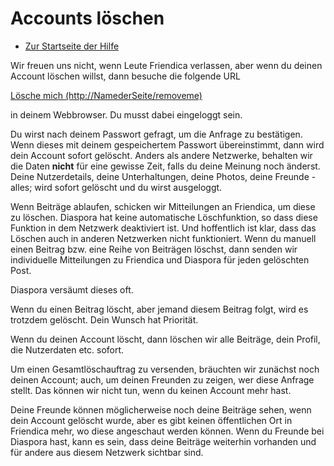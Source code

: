 Accounts löschen
==============

* [Zur Startseite der Hilfe](help)

Wir freuen uns nicht, wenn Leute Friendica verlassen, aber wenn du deinen Account löschen willst, dann besuche die folgende URL

[Lösche mich (http://NamederSeite/removeme)](../removeme)

in deinem Webbrowser. Du musst dabei eingeloggt sein. 

Du wirst nach deinem Passwort gefragt, um die Anfrage zu bestätigen. 
Wenn dieses mit deinem gespeichertem Passwort übereinstimmt, dann wird dein Account sofort gelöscht. 
Anders als andere Netzwerke, behalten wir die Daten **nicht** für eine gewisse Zeit, falls du deine Meinung noch änderst. 
Deine Nutzerdetails, deine Unterhaltungen, deine Photos, deine Freunde - alles; wird sofort gelöscht und du wirst ausgeloggt.

Wenn Beiträge ablaufen, schicken wir Mitteilungen an Friendica, um diese zu löschen. 
Diaspora hat keine automatische Löschfunktion, so dass diese Funktion in dem Netzwerk deaktiviert ist. 
Und hoffentlich ist klar, dass das Löschen auch in anderen Netzwerken nicht funktioniert. 
Wenn du manuell einen Beitrag bzw. eine Reihe von Beiträgen löschst, dann senden wir individuelle Mitteilungen zu Friendica und Diaspora für jeden gelöschten Post. 

Diaspora versäumt dieses oft.

Wenn du einen Beitrag löscht, aber jemand diesem Beitrag folgt, wird es trotzdem gelöscht. 
Dein Wunsch hat Priorität. 

Wenn du deinen Account löscht, dann löschen wir alle Beiträge, dein Profil, die Nutzerdaten etc. sofort. 

Um einen Gesamtlöschauftrag zu versenden, bräuchten wir zunächst noch deinen Account; auch, um deinen Freunden zu zeigen, wer diese Anfrage stellt. 
Das können wir nicht tun, wenn du keinen Account mehr hast. 

Deine Freunde können möglicherweise noch deine Beiträge sehen, wenn dein Account gelöscht wurde, aber es gibt keinen öffentlichen Ort in Friendica mehr, wo diese angeschaut werden können. 
Wenn du Freunde bei Diaspora hast, kann es sein, dass deine Beiträge weiterhin vorhanden und für andere aus diesem Netzwerk sichtbar sind. 
